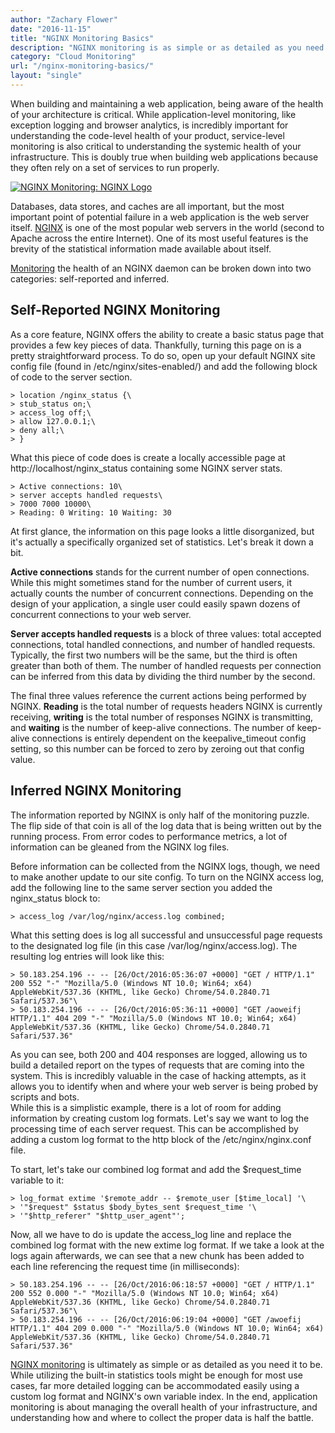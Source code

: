 ```yaml
---
author: "Zachary Flower"
date: "2016-11-15"
title: "NGINX Monitoring Basics"
description: "NGINX monitoring is as simple or as detailed as you need it to be, with built-in statistics tools as well as far more detailed logging."
category: "Cloud Monitoring"
url: "/nginx-monitoring-basics/"
layout: "single"
---
```


When building and maintaining a web application, being aware of the health of your architecture is critical. While application-level monitoring, like exception logging and browser analytics, is incredibly important for understanding the code-level health of your product, service-level monitoring is also critical to understanding the systemic health of your infrastructure. This is doubly true when building web applications because they often rely on a set of services to run properly.

[![NGINX Monitoring: NGINX Logo](https://s3-us-west-2.amazonaws.com/com-netuitive-app-usw2-public/wp-content/uploads/2017/07/NGINXlogo.png)](https://s3-us-west-2.amazonaws.com/com-netuitive-app-usw2-public/wp-content/uploads/2017/07/NGINXlogo.png)

Databases, data stores, and caches are all important, but the most important point of potential failure in a web application is the web server itself. [NGINX](https://www.nginx.com/) is one of the most popular web servers in the world (second to Apache across the entire Internet). One of its most useful features is the brevity of the statistical information made available about itself.

[Monitoring](/monitoring) the health of an NGINX daemon can be broken down into two categories: self-reported and inferred.

Self-Reported NGINX Monitoring
------------------------------

As a core feature, NGINX offers the ability to create a basic status page that provides a few key pieces of data. Thankfully, turning this page on is a pretty straightforward process. To do so, open up your default NGINX site config file (found in /etc/nginx/sites-enabled/) and add the following block of code to the server section.

    > location /nginx_status {\
    > stub_status on;\
    > access_log off;\
    > allow 127.0.0.1;\
    > deny all;\
    > }

What this piece of code does is create a locally accessible page at http://localhost/nginx_status containing some NGINX server stats.

    > Active connections: 10\
    > server accepts handled requests\
    > 7000 7000 10000\
    > Reading: 0 Writing: 10 Waiting: 30

At first glance, the information on this page looks a little disorganized, but it's actually a specifically organized set of statistics. Let's break it down a bit.

**Active connections** stands for the current number of open connections. While this might sometimes stand for the number of current users, it actually counts the number of concurrent connections. Depending on the design of your application, a single user could easily spawn dozens of concurrent connections to your web server.

**Server accepts handled requests** is a block of three values: total accepted connections, total handled connections, and number of handled requests. Typically, the first two numbers will be the same, but the third is often greater than both of them. The number of handled requests per connection can be inferred from this data by dividing the third number by the second.

The final three values reference the current actions being performed by NGINX. **Reading** is the total number of requests headers NGINX is currently receiving, **writing** is the total number of responses NGINX is transmitting, and **waiting** is the number of keep-alive connections. The number of keep-alive connections is entirely dependent on the keepalive_timeout config setting, so this number can be forced to zero by zeroing out that config value.

Inferred NGINX Monitoring
-------------------------

The information reported by NGINX is only half of the monitoring puzzle. The flip side of that coin is all of the log data that is being written out by the running process. From error codes to performance metrics, a lot of information can be gleaned from the NGINX log files.

Before information can be collected from the NGINX logs, though, we need to make another update to our site config. To turn on the NGINX access log, add the following line to the same server section you added the nginx_status block to:

    > access_log /var/log/nginx/access.log combined;

What this setting does is log all successful and unsuccessful page requests to the designated log file (in this case /var/log/nginx/access.log). The resulting log entries will look like this:

    > 50.183.254.196 -- -- [26/Oct/2016:05:36:07 +0000] "GET / HTTP/1.1" 200 552 "-" "Mozilla/5.0 (Windows NT 10.0; Win64; x64) AppleWebKit/537.36 (KHTML, like Gecko) Chrome/54.0.2840.71 Safari/537.36"\
    > 50.183.254.196 -- -- [26/Oct/2016:05:36:11 +0000] "GET /aoweifj HTTP/1.1" 404 209 "-" "Mozilla/5.0 (Windows NT 10.0; Win64; x64) AppleWebKit/537.36 (KHTML, like Gecko) Chrome/54.0.2840.71 Safari/537.36"

As you can see, both 200 and 404 responses are logged, allowing us to build a detailed report on the types of requests that are coming into the system. This is incredibly valuable in the case of hacking attempts, as it allows you to identify when and where your web server is being probed by scripts and bots.\
While this is a simplistic example, there is a lot of room for adding information by creating custom log formats. Let's say we want to log the processing time of each server request. This can be accomplished by adding a custom log format to the http block of the /etc/nginx/nginx.conf file.

To start, let's take our combined log format and add the $request_time variable to it:

    > log_format extime '$remote_addr -- $remote_user [$time_local] '\
    > '"$request" $status $body_bytes_sent $request_time '\
    > '"$http_referer" "$http_user_agent"';

Now, all we have to do is update the access_log line and replace the combined log format with the new extime log format. If we take a look at the logs again afterwards, we can see that a new chunk has been added to each line referencing the request time (in milliseconds):

    > 50.183.254.196 -- -- [26/Oct/2016:06:18:57 +0000] "GET / HTTP/1.1" 200 552 0.000 "-" "Mozilla/5.0 (Windows NT 10.0; Win64; x64) AppleWebKit/537.36 (KHTML, like Gecko) Chrome/54.0.2840.71 Safari/537.36"\
    > 50.183.254.196 -- -- [26/Oct/2016:06:19:04 +0000] "GET /awoefij HTTP/1.1" 404 209 0.000 "-" "Mozilla/5.0 (Windows NT 10.0; Win64; x64) AppleWebKit/537.36 (KHTML, like Gecko) Chrome/54.0.2840.71 Safari/537.36"

[NGINX monitoring](/monitoring-nginx-metricly/) is ultimately as simple or as detailed as you need it to be. While utilizing the built-in statistics tools might be enough for most use cases, far more detailed logging can be accommodated easily using a custom log format and NGINX's own variable index. In the end, application monitoring is about managing the overall health of your infrastructure, and understanding how and where to collect the proper data is half the battle.
